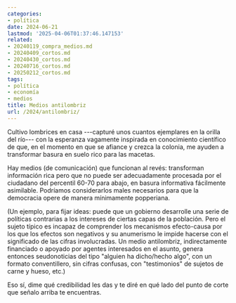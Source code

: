 ```yaml
---
categories:
- política
date: 2024-06-21
lastmod: '2025-04-06T01:37:46.147153'
related:
- 20240119_compra_medios.md
- 20240409_cortos.md
- 20240430_cortos.md
- 20240716_cortos.md
- 20250212_cortos.md
tags:
- política
- economía
- medios
title: Medios antilombriz
url: /2024/antilombriz/
---
```


Cultivo lombrices en casa ---capturé unos cuantos ejemplares en la orilla del río--- con la esperanza vagamente inspirada en conocimiento científico de que, en el momento en que se afiance y crezca la colonia, me ayuden a transformar basura en suelo rico para las macetas.

Hay medios (de comunicación) que funcionan al revés: transforman información rica pero que no puede ser adecuadamente procesada por el ciudadano del percentil 60-70 para abajo, en basura informativa fácilmente asimilable. Podríamos considerarlos males necesarios para que la democracia opere de manera mínimamente popperiana.

(Un ejemplo, para fijar ideas: puede que un gobierno desarrolle una serie de políticas contrarias a los intereses de ciertas capas de la población. Pero el sujeto típico es incapaz de comprender los mecanismos efecto-causa por los que los efectos son negativos y su anumerismo le impide hacerse con el significado de las cifras involucradas. Un medio antilombriz, indirectamente financiado o apoyado por agentes interesados en el asunto, genera entonces seudonoticias del tipo "alguien ha dicho/hecho algo", con un formato conventillero, sin cifras confusas, con "testimonios" de sujetos de carne y hueso, etc.)

Eso sí, dime qué credibilidad les das y te diré en qué lado del punto de corte que señalo arriba te encuentras.
